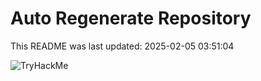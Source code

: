 # Auto Regenerate Repository

This README was last updated: 2025-02-05 03:51:04

 ![TryHackMe](https://tryhackme.com/badge/533634)